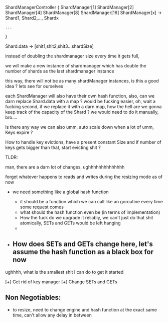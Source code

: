 ShardManagerController {
	ShardManager[1]
	ShardManager[2]
	ShardManager[4]
	ShardManager[8]
	ShardManager[16]
	ShardManager[x] -> Shard1, Shard2,..., Shardx
	
	...
}

Shard.data -> [shit1,shit2,shit3...shardSize]


instead of doubling the shardmanager size every time it gets full,

we will make a new instance of shardmanager which has double the number of shards as the last shardmanager instance

this way, there will not be as many shardManager instances, is this a good idea ? lets see for ourselves

each ShardManager will also have their own hash function, also, can we darn replace Shard.data with a map ? would be fucking easier, oh, wait a fucking second, if we replace it with a darn map, how the hell are we gonna keep track of the capacity of the Shard ? we would need to do it manually, bro....


Is there any way we can also umm, auto scale down when a lot of umm, Keys expire ?

How to handle key evictions, have a present constant Size and if number of keys gets bigger than that,
start evicting shit ?

TLDR:

man, there are a darn lot of changes, ughhhhhhhhhhhhhh

forget whatever happens to reads and writes during the resizing mode as of now

- we need something like a global hash function
	- it should be a function which we can call like an goroutine every time some request comes
	- what should the hash function even be (in terms of implementation)
	- How the fuck do we upgrade it reliably, we can't just do that shit atomically, SETs and GETs would be left hanging
	-  

- How does SETs and GETs change here, let's assume the hash function as a black box for now
	- 

ughhhh, what is the smallest shit I can do to get it started

[+] Get rid of key manager
[+] Change SETs and GETs


## Non Negotiables:

* to resize, need to change engine and hash function at the exact same time, can't allow any delay in between


